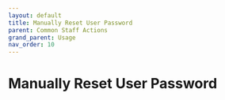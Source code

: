 ```yaml
---
layout: default
title: Manually Reset User Password
parent: Common Staff Actions
grand_parent: Usage
nav_order: 10
---
```


# Manually Reset User Password